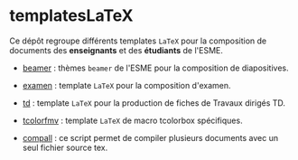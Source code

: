 # templatesLaTeX

Ce dépôt regroupe différents templates `LaTeX` pour la composition de documents des **enseignants** et
des **étudiants** de l'ESME. 

* [beamer](beamer/README.md) : thèmes `beamer` de l'ESME pour la composition de diapositives.
* [examen](examen/README.md) : template  `LaTeX` pour la composition d'examen.
* [td](td/README.md) : template `LaTeX` pour la production de fiches de Travaux dirigés TD.
* [tcolorfmv](td/README.md) : template `LaTeX` de macro tcolorbox spécifiques.

* [compall](compall/README.md) : ce script permet de compiler plusieurs documents avec un seul fichier source tex.

